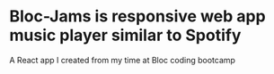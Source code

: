 # Bloc-Jams is responsive web app music player similar to Spotify

A React app I created from my time at Bloc coding bootcamp
